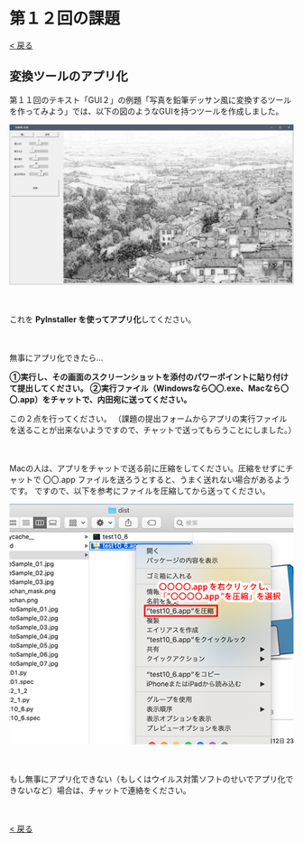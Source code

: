 # 第１２回の課題

[< 戻る](../)



## 変換ツールのアプリ化

第１１回のテキスト「GUI２」の例題「写真を鉛筆デッサン風に変換するツールを作ってみよう」では、以下の図のようなGUIを持つツールを作成しました。

![img](assets/image1.png)

　

これを **PyInstaller を使ってアプリ化**してください。

　

無事にアプリ化できたら…

**①実行し、その画面のスクリーンショットを添付のパワーポイントに貼り付けて提出してください。**
**②実行ファイル（Windowsなら〇〇.exe、Macなら〇〇.app）をチャットで、内田宛に送ってください。**

この２点を行ってください。
（課題の提出フォームからアプリの実行ファイルを送ることが出来ないようですので、チャットで送ってもらうことにしました。）

　

Macの人は、アプリをチャットで送る前に圧縮をしてください。圧縮をせずにチャットで 〇〇.app ファイルを送ろうとすると、うまく送れない場合があるようです。
ですので、以下を参考にファイルを圧縮してから送ってください。 

![img](assets/macassyuku.png)

　

もし無事にアプリ化できない（もしくはウイルス対策ソフトのせいでアプリ化できないなど）場合は、チャットで連絡をください。

　

[< 戻る](../)